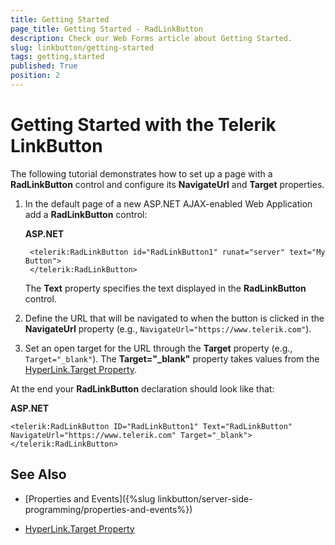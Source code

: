 ```yaml
---
title: Getting Started
page_title: Getting Started - RadLinkButton
description: Check our Web Forms article about Getting Started.
slug: linkbutton/getting-started
tags: getting,started
published: True
position: 2
---
```


# Getting Started with the Telerik LinkButton

The following tutorial demonstrates how to set up a page with a **RadLinkButton** control and configure its **NavigateUrl** and **Target** properties.

1. In the default page of a new ASP.NET AJAX-enabled Web Application add a **RadLinkButton** control:

	**ASP.NET**	
	
		<telerik:RadLinkButton id="RadLinkButton1" runat="server" text="My Button">
		</telerik:RadLinkButton>	

	The **Text** property specifies the text displayed in the **RadLinkButton** control.

1. Define the URL that will be navigated to when the button is clicked in the **NavigateUrl** property (e.g., `NavigateUrl="https://www.telerik.com"`).

1. Set an open target for the URL through the **Target** property (e.g., `Target="_blank"`). The **Target="_blank"** property takes values from the [HyperLink.Target Property](https://msdn.microsoft.com/en-us/library/system.web.ui.webcontrols.hyperlink.target(v=vs.110).aspx).

At the end your **RadLinkButton** declaration should look like that:

**ASP.NET**

	<telerik:RadLinkButton ID="RadLinkButton1" Text="RadLinkButton" NavigateUrl="https://www.telerik.com" Target="_blank"></telerik:RadLinkButton>

## See Also

 * [Properties and Events]({%slug linkbutton/server-side-programming/properties-and-events%})
 
 * [HyperLink.Target Property](https://msdn.microsoft.com/en-us/library/system.web.ui.webcontrols.hyperlink.target(v=vs.110).aspx)
